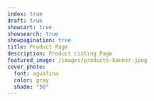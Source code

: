 ```yaml
---
index: true
draft: true
showcart: true
showsearch: true
showpagination: true
title: Product Page
description: Product Listing Page
featured_image: /images/products-banner.jpeg
cover_photo:
  font: aguafina
  color: gray
  shade: "50"
---
```


